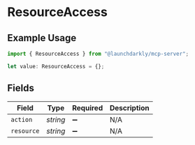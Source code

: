 # ResourceAccess

## Example Usage

```typescript
import { ResourceAccess } from "@launchdarkly/mcp-server";

let value: ResourceAccess = {};
```

## Fields

| Field              | Type               | Required           | Description        |
| ------------------ | ------------------ | ------------------ | ------------------ |
| `action`           | *string*           | :heavy_minus_sign: | N/A                |
| `resource`         | *string*           | :heavy_minus_sign: | N/A                |